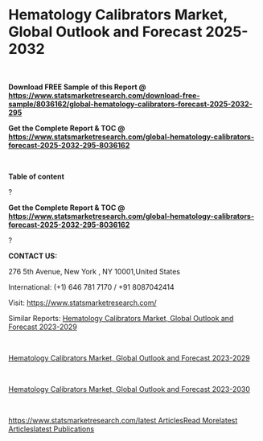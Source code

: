<h1>Hematology Calibrators Market, Global Outlook and Forecast 2025-2032</h1><br/><p><strong>Download FREE Sample of this Report @ <a href="https://www.statsmarketresearch.com/download-free-sample/8036162/global-hematology-calibrators-forecast-2025-2032-295">https://www.statsmarketresearch.com/download-free-sample/8036162/global-hematology-calibrators-forecast-2025-2032-295</a></strong></p>
 
 
 
 <div><b>Get the Complete Report & TOC @ <a href="https://www.statsmarketresearch.com/global-hematology-calibrators-forecast-2025-2032-295-8036162">https://www.statsmarketresearch.com/global-hematology-calibrators-forecast-2025-2032-295-8036162</a></b></div>
 
 
 
 <p><br />
 
 <b>Table of content</b></p>
 
 
 
 <p>? </p>
 
 
 
 <div><b>Get the Complete Report & TOC @ <a href="https://www.statsmarketresearch.com/global-hematology-calibrators-forecast-2025-2032-295-8036162">https://www.statsmarketresearch.com/global-hematology-calibrators-forecast-2025-2032-295-8036162</a></b></div>
 
 
 
 <p>? </p>
 
 
 
 <p><b>CONTACT US:</b><br />
 
 276 5th Avenue, New York , NY 10001,United States<br />
 
 International: (+1) 646 781 7170 / +91 8087042414<br />
 
 Visit: <a href="https://www.statsmarketresearch.com/">https://www.statsmarketresearch.com/</a><br />
 
 Similar Reports: <a href="https://www.statsmarketresearch.com/global-hematology-calibrators-forecast-2025-2032-295-8036162">Hematology Calibrators Market, Global Outlook and Forecast 2023-2029</a><br />
 
 <br />
 
 <a href="https://www.statsmarketresearch.com/global-hematology-calibrators-forecast-2025-2032-295-8036162">Hematology Calibrators Market, Global Outlook and Forecast 2023-2029</a><br />
 
 <br />
 
 <a href="https://www.statsmarketresearch.com/global-hematology-calibrators-forecast-2025-2032-295-8036162">Hematology Calibrators Market, Global Outlook and Forecast 2023-2030</a><br />
 
 <br />
 
 <a href="https://gyeongbokgung.com">https://www.statsmarketresearch.com/</a><a href="https://hallyeomaritime.com">latest Articles</a><a href="https://jingwansa.com">Read More</a><a href="https://nguoiviet.jp/">latest Articles</a><a href="https://www.intelmarketresearch.com/">latest Publications</a></p>
